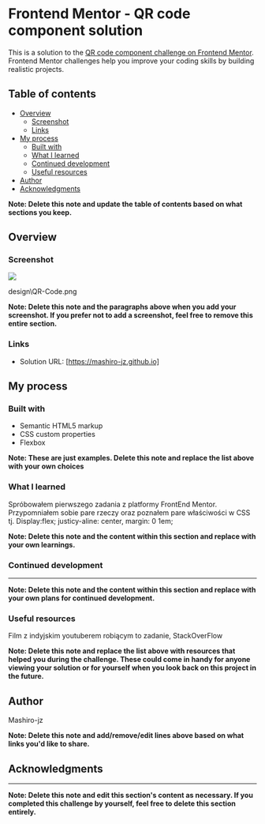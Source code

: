 # Frontend Mentor - QR code component solution

This is a solution to the [QR code component challenge on Frontend Mentor](https://www.frontendmentor.io/challenges/qr-code-component-iux_sIO_H). Frontend Mentor challenges help you improve your coding skills by building realistic projects. 

## Table of contents

- [Overview](#overview)
  - [Screenshot](#screenshot)
  - [Links](#links)
- [My process](#my-process)
  - [Built with](#built-with)
  - [What I learned](#what-i-learned)
  - [Continued development](#continued-development)
  - [Useful resources](#useful-resources)
- [Author](#author)
- [Acknowledgments](#acknowledgments)

**Note: Delete this note and update the table of contents based on what sections you keep.**

## Overview

### Screenshot

![](./screenshot.jpg)

  design\QR-Code.png

**Note: Delete this note and the paragraphs above when you add your screenshot. If you prefer not to add a screenshot, feel free to remove this entire section.**

### Links

- Solution URL: [https://mashiro-jz.github.io]

## My process

### Built with

- Semantic HTML5 markup
- CSS custom properties
- Flexbox

**Note: These are just examples. Delete this note and replace the list above with your own choices**

### What I learned

 Spróbowałem pierwszego zadania z platformy FrontEnd Mentor.
 Przypomniałem sobie pare rzeczy oraz poznałem pare właściwości w CSS tj. Display:flex; justicy-aline: center, margin: 0 1em;

**Note: Delete this note and the content within this section and replace with your own learnings.**

### Continued development

 ----

**Note: Delete this note and the content within this section and replace with your own plans for continued development.**

### Useful resources

 Film z indyjskim youtuberem robiącym to zadanie,
 StackOverFlow

**Note: Delete this note and replace the list above with resources that helped you during the challenge. These could come in handy for anyone viewing your solution or for yourself when you look back on this project in the future.**

## Author

 Mashiro-jz

**Note: Delete this note and add/remove/edit lines above based on what links you'd like to share.**

## Acknowledgments

 ---

**Note: Delete this note and edit this section's content as necessary. If you completed this challenge by yourself, feel free to delete this section entirely.**
